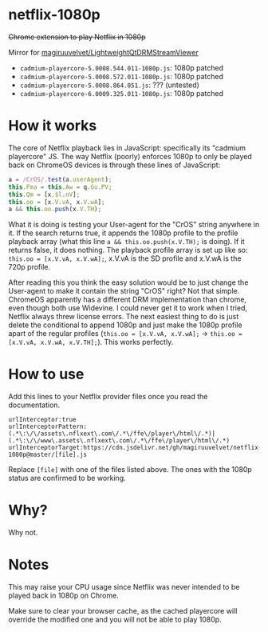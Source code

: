# netflix-1080p
~~Chrome extension to play Netflix in 1080p~~

Mirror for [magiruuvelvet/LightweightQtDRMStreamViewer](https://github.com/magiruuvelvet/LightweightQtDRMStreamViewer)

- `cadmium-playercore-5.0008.544.011-1080p.js`: 1080p patched
- `cadmium-playercore-5.0008.572.011-1080p.js`: 1080p patched
- `cadmium-playercore-5.0008.864.051.js`: ??? (untested)
- `cadmium-playercore-6.0009.325.011-1080p.js`: 1080p patched

# How it works

The core of Netflix playback lies in JavaScript: specifically its "cadmium playercore" JS. The way Netflix (poorly) enforces 1080p to only be played back on ChromeOS devices is through these lines of JavaScript:

```javascript
a = /CrOS/.test(a.userAgent);
this.Fma = this.Aw = q.Gu.PV;
this.Qm = [x.$l.nV];
this.oo = [x.V.vA, x.V.wA];
a && this.oo.push(x.V.TH);
```

What it is doing is testing your User-agent for the "CrOS" string anywhere in it. If the search returns true, it appends the 1080p profile to the profile playback array (what this line `a && this.oo.push(x.V.TH);` is doing). If it returns false, it does nothing. The playback profile array is set up like so: `this.oo = [x.V.vA, x.V.wA];`, x.V.vA is the SD profile and x.V.wA is the 720p profile.

After reading this you think the easy solution would be to just change the User-agent to make it contain the string "CrOS" right? Not that simple. ChromeOS apparently has a different DRM implementation than chrome, even though both use Widevine. I could never get it to work when I tried, Netflix always threw license errors. The next easiest thing to do is just delete the conditional to append 1080p and just make the 1080p profile apart of the regular profiles (`this.oo = [x.V.vA, x.V.wA];` -> `this.oo = [x.V.vA, x.V.wA, x.V.TH];`). This works perfectly.

# How to use

Add this lines to your Netflix provider files once you read the documentation.

```
urlInterceptor:true
urlInterceptorPattern:(.*\:\/\/assets\.nflxext\.com\/.*\/ffe\/player\/html\/.*)|(.*\:\/\/www\.assets\.nflxext\.com\/.*\/ffe\/player\/html\/.*)
urlInterceptorTarget:https://cdn.jsdelivr.net/gh/magiruuvelvet/netflix-1080p@master/[file].js
```

Replace `[file]` with one of the files listed above. The ones with the 1080p status are confirmed to be working.

# Why?

Why not.

# Notes

This may raise your CPU usage since Netflix was never intended to be played back in 1080p on Chrome.

Make sure to clear your browser cache, as the cached playercore will override the modified one and you will not be able to play 1080p.
